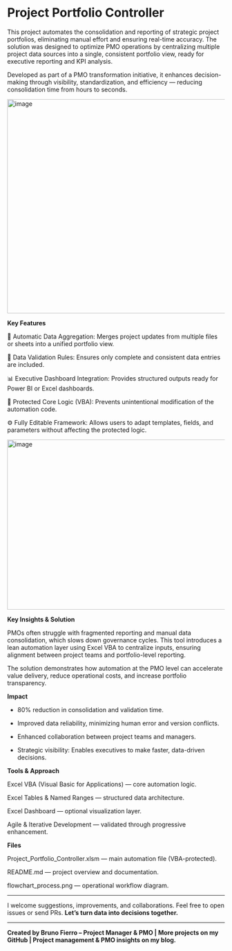 # Project Portfolio Controller
This project automates the consolidation and reporting of strategic project portfolios, eliminating manual effort and ensuring real-time accuracy.
The solution was designed to optimize PMO operations by centralizing multiple project data sources into a single, consistent portfolio view, ready for executive reporting and KPI analysis.

Developed as part of a PMO transformation initiative, it enhances decision-making through visibility, standardization, and efficiency — reducing consolidation time from hours to seconds.

<img width="1605" height="495" alt="image" src="https://github.com/user-attachments/assets/8468d23f-d61b-4164-b1b9-9e011014125c" />


**Key Features**

🔄 Automatic Data Aggregation: Merges project updates from multiple files or sheets into a unified portfolio view.

🧩 Data Validation Rules: Ensures only complete and consistent data entries are included.

📊 Executive Dashboard Integration: Provides structured outputs ready for Power BI or Excel dashboards.

🔐 Protected Core Logic (VBA): Prevents unintentional modification of the automation code.

⚙️ Fully Editable Framework: Allows users to adapt templates, fields, and parameters without affecting the protected logic.

<img width="959" height="393" alt="image" src="https://github.com/user-attachments/assets/7d8ceb36-0290-4412-a1b0-953a5881b1ee" />


**Key Insights & Solution**

PMOs often struggle with fragmented reporting and manual data consolidation, which slows down governance cycles.
This tool introduces a lean automation layer using Excel VBA to centralize inputs, ensuring alignment between project teams and portfolio-level reporting.

The solution demonstrates how automation at the PMO level can accelerate value delivery, reduce operational costs, and increase portfolio transparency.

**Impact**

- 80% reduction in consolidation and validation time.

- Improved data reliability, minimizing human error and version conflicts.

- Enhanced collaboration between project teams and managers.

- Strategic visibility: Enables executives to make faster, data-driven decisions.

**Tools & Approach**

Excel VBA (Visual Basic for Applications) — core automation logic.

Excel Tables & Named Ranges — structured data architecture.

Excel Dashboard — optional visualization layer.

Agile & Iterative Development — validated through progressive enhancement.

**Files**

Project_Portfolio_Controller.xlsm — main automation file (VBA-protected).

README.md — project overview and documentation.

flowchart_process.png — operational workflow diagram.

_______________________________________________________________________________________________

I welcome suggestions, improvements, and collaborations. Feel free to open issues or send PRs.
**Let’s turn data into decisions together.**
_______________________________________________________________________________________________
**Created by Bruno Fierro – Project Manager & PMO | More projects on my GitHub | Project management & PMO insights on my blog.**
